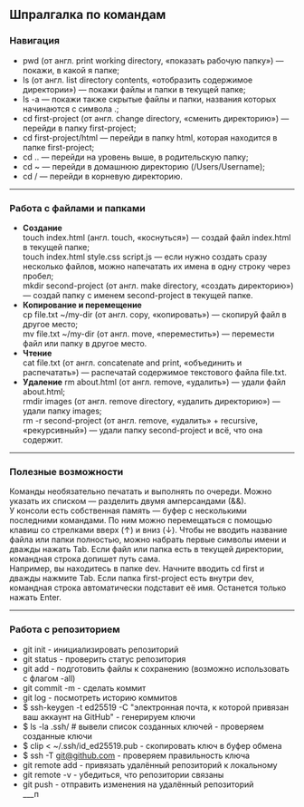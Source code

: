 ## Шпралгалка по командам
### Навигация<br>
- pwd (от англ. print working directory, «показать рабочую папку») — покажи, в какой я папке;<br>
- ls (от англ. list directory contents, «отобразить содержимое директории») — покажи файлы и папки в текущей папке;<br>
- ls -a — покажи также скрытые файлы и папки, названия которых начинаются с символа .;<br>
- cd first-project (от англ. change directory, «сменить директорию») — перейди в папку first-project;<br>
- cd first-project/html — перейди в папку html, которая находится в папке first-project;<br>
- cd .. — перейди на уровень выше, в родительскую папку;<br>
- cd ~ — перейди в домашнюю директорию (/Users/Username);<br>
- cd / — перейди в корневую директорию.<br>
___
### Работа с файлами и папками<br>
- **Создание**<br>
touch index.html (англ. touch, «коснуться») — создай файл index.html в текущей папке;<br>
touch index.html style.css script.js — если нужно создать сразу несколько файлов, можно напечатать их имена в одну строку через пробел;<br>
mkdir second-project (от англ. make directory, «создать директорию») — создай папку с именем second-project в текущей папке.<br>
- **Копирование и перемещение**<br>
cp file.txt ~/my-dir (от англ. copy, «копировать») — скопируй файл в другое место;<br>
mv file.txt ~/my-dir (от англ. move, «переместить») — перемести файл или папку в другое место.<br>
- **Чтение**<br>
cat file.txt (от англ. concatenate and print, «объединить и распечатать») — распечатай содержимое текстового файла file.txt.<br>
- **Удаление**
rm about.html (от англ. remove, «удалить») — удали файл about.html;<br>
rmdir images (от англ. remove directory, «удалить директорию») — удали папку images;<br>
rm -r second-project (от англ. remove, «удалить» + recursive, «рекурсивный») — удали папку second-project и всё, что она содержит.<br>
___
### Полезные возможности
Команды необязательно печатать и выполнять по очереди. Можно указать их списком — разделить двумя амперсандами (&&).<br>
У консоли есть собственная память — буфер с несколькими последними командами. По ним можно перемещаться с помощью клавиш со стрелками вверх (↑) и вниз (↓).
Чтобы не вводить название файла или папки полностью, можно набрать первые символы имени и дважды нажать Tab. Если файл или папка есть в текущей директории, командная строка допишет путь сама.<br>
Например, вы находитесь в папке dev. Начните вводить cd first и дважды нажмите Tab. Если папка first-project есть внутри dev, командная строка автоматически подставит её имя. Останется только нажать Enter.<br>
___
### Работа с репозиторием
- git init - инициализировать репозиторий <br>
- git status - проверить статус репозитория <br>
- git add - подготовить файлы к сохранению (возможно использовать с флагом -all) <br>
- git commit -m - сделать коммит <br>
- git log - посмотреть историю коммитов <br>
- $ ssh-keygen -t ed25519 -C "электронная почта, к которой привязан ваш аккаунт на GitHub" - генерируем ключи <br>
- $ ls -la .ssh/ # вывели список созданных ключей - проверяем созданные ключи <br>
- $ clip < ~/.ssh/id_ed25519.pub - скопировать ключ в буфер обмена <br>
- $ ssh -T git@github.com - проверяем правильность ключа<br>
- git remote add - привязать удалённый репозиторий к локальному<br>
- git remote -v - убедиться, что репозитории связаны<br>
- git push - отправить изменения на удалённый репозиторий <br>
___п